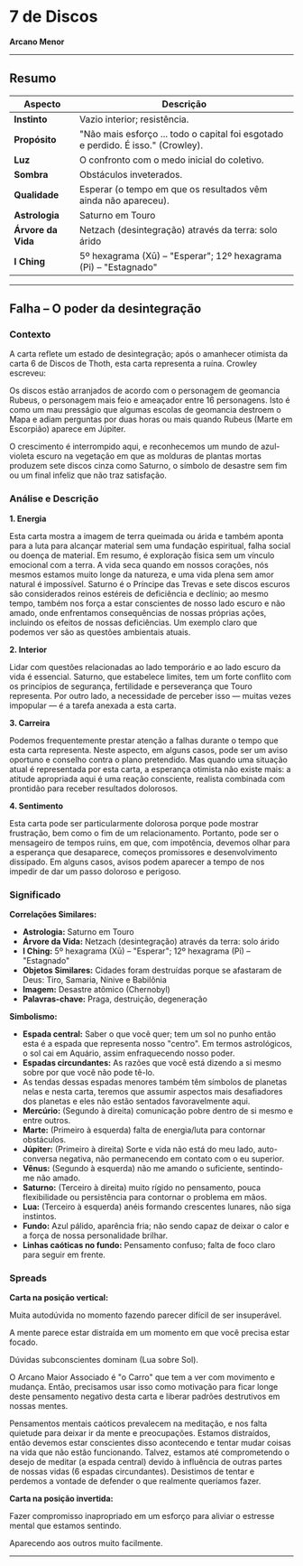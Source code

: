 # 7 de Discos

**Arcano Menor**

---

## Resumo

| Aspecto | Descrição |
|---------|-----------|
| **Instinto** | Vazio interior; resistência. |
| **Propósito** | "Não mais esforço ... todo o capital foi esgotado e perdido. É isso." (Crowley). |
| **Luz** | O confronto com o medo inicial do coletivo. |
| **Sombra** | Obstáculos inveterados. |
| **Qualidade** | Esperar (o tempo em que os resultados vêm ainda não apareceu). |
| **Astrologia** | Saturno em Touro |
| **Árvore da Vida** | Netzach (desintegração) através da terra: solo árido |
| **I Ching** | 5º hexagrama (Xū) – "Esperar"; 12º hexagrama (Pỉ) – "Estagnado" |

---

## Falha – O poder da desintegração

### Contexto

A carta reflete um estado de desintegração; após o amanhecer otimista da carta 6 de Discos de Thoth, esta carta representa a ruína. Crowley escreveu:

Os discos estão arranjados de acordo com o personagem de geomancia Rubeus, o personagem mais feio e ameaçador entre 16 personagens. Isto é como um mau presságio que algumas escolas de geomancia destroem o Mapa e adiam perguntas por duas horas ou mais quando Rubeus (Marte em Escorpião) aparece em Júpiter.

O crescimento é interrompido aqui, e reconhecemos um mundo de azul-violeta escuro na vegetação em que as molduras de plantas mortas produzem sete discos cinza como Saturno, o símbolo de desastre sem fim ou um final infeliz que não traz satisfação.

### Análise e Descrição

**1. Energia**

Esta carta mostra a imagem de terra queimada ou árida e também aponta para a luta para alcançar material sem uma fundação espiritual, falha social ou doença de material. Em resumo, é exploração física sem um vínculo emocional com a terra. A vida seca quando em nossos corações, nós mesmos estamos muito longe da natureza, e uma vida plena sem amor natural é impossível. Saturno é o Príncipe das Trevas e sete discos escuros são considerados reinos estéreis de deficiência e declínio; ao mesmo tempo, também nos força a estar conscientes de nosso lado escuro e não amado, onde enfrentamos consequências de nossas próprias ações, incluindo os efeitos de nossas deficiências. Um exemplo claro que podemos ver são as questões ambientais atuais.

**2. Interior**

Lidar com questões relacionadas ao lado temporário e ao lado escuro da vida é essencial. Saturno, que estabelece limites, tem um forte conflito com os princípios de segurança, fertilidade e perseverança que Touro representa. Por outro lado, a necessidade de perceber isso — muitas vezes impopular — é a tarefa anexada a esta carta.

**3. Carreira**

Podemos frequentemente prestar atenção a falhas durante o tempo que esta carta representa. Neste aspecto, em alguns casos, pode ser um aviso oportuno e conselho contra o plano pretendido. Mas quando uma situação atual é representada por esta carta, a esperança otimista não existe mais: a atitude apropriada aqui é uma reação consciente, realista combinada com prontidão para receber resultados dolorosos.

**4. Sentimento**

Esta carta pode ser particularmente dolorosa porque pode mostrar frustração, bem como o fim de um relacionamento. Portanto, pode ser o mensageiro de tempos ruins, em que, com impotência, devemos olhar para a esperança que desaparece, começos promissores e desenvolvimento dissipado. Em alguns casos, avisos podem aparecer a tempo de nos impedir de dar um passo doloroso e perigoso.

### Significado

**Correlações Similares:**

- **Astrologia:** Saturno em Touro
- **Árvore da Vida:** Netzach (desintegração) através da terra: solo árido
- **I Ching:** 5º hexagrama (Xū) – "Esperar"; 12º hexagrama (Pỉ) – "Estagnado"
- **Objetos Similares:** Cidades foram destruídas porque se afastaram de Deus: Tiro, Samaria, Nínive e Babilônia
- **Imagem:** Desastre atômico (Chernobyl)
- **Palavras-chave:** Praga, destruição, degeneração

**Simbolismo:**

- **Espada central:** Saber o que você quer; tem um sol no punho então esta é a espada que representa nosso "centro". Em termos astrológicos, o sol cai em Aquário, assim enfraquecendo nosso poder.
- **Espadas circundantes:** As razões que você está dizendo a si mesmo sobre por que você não pode tê-lo.
- As tendas dessas espadas menores também têm símbolos de planetas nelas e nesta carta, teremos que assumir aspectos mais desafiadores dos planetas e eles não estão sentados favoravelmente aqui.
- **Mercúrio:** (Segundo à direita) comunicação pobre dentro de si mesmo e entre outros.
- **Marte:** (Primeiro à esquerda) falta de energia/luta para contornar obstáculos.
- **Júpiter:** (Primeiro à direita) Sorte e vida não está do meu lado, auto-conversa negativa, não permanecendo em contato com o eu superior.
- **Vênus:** (Segundo à esquerda) não me amando o suficiente, sentindo-me não amado.
- **Saturno:** (Terceiro à direita) muito rígido no pensamento, pouca flexibilidade ou persistência para contornar o problema em mãos.
- **Lua:** (Terceiro à esquerda) anéis formando crescentes lunares, não siga instintos.
- **Fundo:** Azul pálido, aparência fria; não sendo capaz de deixar o calor e a força de nossa personalidade brilhar.
- **Linhas caóticas no fundo:** Pensamento confuso; falta de foco claro para seguir em frente.

### Spreads

**Carta na posição vertical:**

Muita autodúvida no momento fazendo parecer difícil de ser insuperável.

A mente parece estar distraída em um momento em que você precisa estar focado.

Dúvidas subconscientes dominam (Lua sobre Sol).

O Arcano Maior Associado é "o Carro" que tem a ver com movimento e mudança. Então, precisamos usar isso como motivação para ficar longe deste pensamento negativo desta carta e liberar padrões destrutivos em nossas mentes.

Pensamentos mentais caóticos prevalecem na meditação, e nos falta quietude para deixar ir da mente e preocupações. Estamos distraídos, então devemos estar conscientes disso acontecendo e tentar mudar coisas na vida que não estão funcionando. Talvez, estamos até comprometendo o desejo de meditar (a espada central) devido à influência de outras partes de nossas vidas (6 espadas circundantes). Desistimos de tentar e perdemos a vontade de defender o que realmente queríamos fazer.

**Carta na posição invertida:**

Fazer compromisso inapropriado em um esforço para aliviar o estresse mental que estamos sentindo.

Aparecendo aos outros muito facilmente.

---


